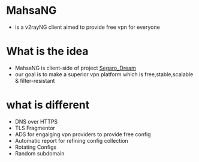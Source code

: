 # MahsaNG
- is a v2rayNG client aimed to provide free vpn for everyone

# What is the idea
- MahsaNG is client-side of project [Segaro_Dream](https://github.com/GFW-knocker/Segaro_Dream)
- our goal is to make a superior vpn platform which is free,stable,scalable & filter-resistant

# what is different 
- DNS over HTTPS
- TLS Fragmentor
- ADS for engaiging vpn providers to provide free config
- Automatic report for refining config collection
- Rotating Configs
- Random subdomain

